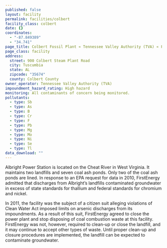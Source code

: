 ```yaml
---
published: false
layout: facility
permalink: facilities/colbert
facility_class: colbert
date: {}
coordinates: 
  - "-87.849389"
  - "34.741"
page_title: Colbert Fossil Plant « Tennessee Valley Authority (TVA) « Facilities
page_class: facility
address: 
  street: 900 Colbert Steam Plant Road
  city: Tuscumbia
  state: AL
  zipcode: "35674"
  county: Colbert County
owner_operator: Tennessee Valley Authority (TVA)
impoundment_hazard_rating: High hazard
monitoring: All contaminants of concern being monitored.
pollutants: 
  - type: Sb
  - type: As
  - type: B
  - type: Cr
  - type: F
  - type: Pb
  - type: Mg
  - type: Mo
  - type: Ni
  - type: Se
  - type: Tl
data_download: ""
---
```


Albright Power Station is located on the Cheat River in West Virginia. It 
maintains two landfills and seven coal ash ponds. Only two of the coal ash ponds are lined. In response to an EPA request for data in 2010, FirstEnergy admitted that discharges from Albright’s landfills contaminated groundwater in excess of state standards for thallium and federal standards for chromium and nickel. 

In 2011, the facility was the subject of a citizen suit alleging violations of Clean Water Act imposed limits on arsenic discharges from its impoundments. As a result of this suit, FirstEnergy agreed to close the power plant and stop disposing of coal combustion waste at this facility. FirstEnergy was not, however, required to clean-up or close the landfill, and it may continue to accept other types of waste. Until proper clean-up and closure procedures are implemented, the landfill can be expected to contaminate groundwater. 


